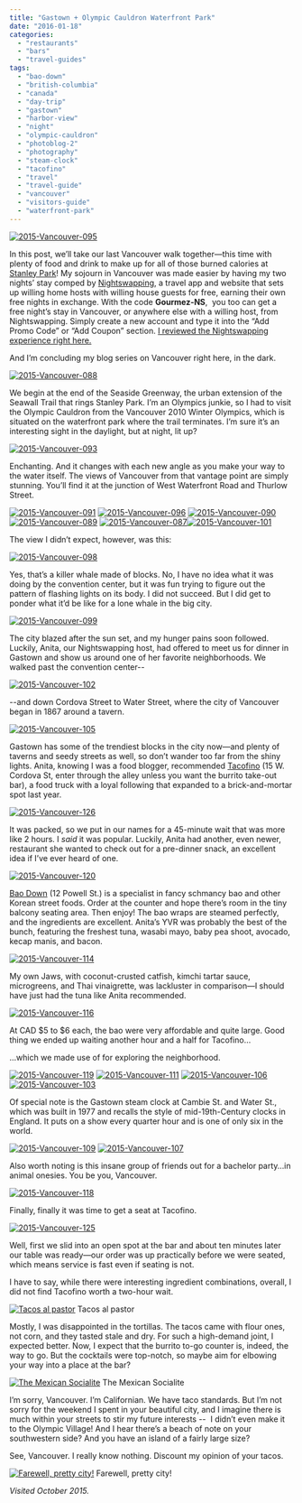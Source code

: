 ```yaml
---
title: "Gastown + Olympic Cauldron Waterfront Park"
date: "2016-01-18"
categories:
  - "restaurants"
  - "bars"
  - "travel-guides"
tags:
  - "bao-down"
  - "british-columbia"
  - "canada"
  - "day-trip"
  - "gastown"
  - "harbor-view"
  - "night"
  - "olympic-cauldron"
  - "photoblog-2"
  - "photography"
  - "steam-clock"
  - "tacofino"
  - "travel"
  - "travel-guide"
  - "vancouver"
  - "visitors-guide"
  - "waterfront-park"
---
```


[![2015-Vancouver-095](http://s3.amazonaws.com/thegourmez-wpmedia/2016/01/2015-Vancouver-095-1024x425.jpg)](http://s3.amazonaws.com/thegourmez-wpmedia/2016/01/2015-Vancouver-095.jpg)

In this post, we’ll take our last Vancouver walk together—this time with plenty of food and drink to make up for all of those burned calories at [Stanley Park](https://thegourmez.com/blog/2016/01/15/stanley-park/)! My sojourn in Vancouver was made easier by having my two nights’ stay comped by [Nightswapping](http://nightswapping.com), a travel app and website that sets up willing home hosts with willing house guests for free, earning their own free nights in exchange. With the code **Gourmez-NS**,  you too can get a free night’s stay in Vancouver, or anywhere else with a willing host, from Nightswapping. Simply create a new account and type it into the “Add Promo Code” or “Add Coupon” section. [I reviewed the Nightswapping experience right here.](https://thegourmez.com/blog/2015/12/07/product-review-nightswapping-a-new-travel-lodging-exchange-site/)

And I’m concluding my blog series on Vancouver right here, in the dark.

[![2015-Vancouver-088](http://s3.amazonaws.com/thegourmez-wpmedia/2016/01/2015-Vancouver-088-500x334.jpg)](http://s3.amazonaws.com/thegourmez-wpmedia/2016/01/2015-Vancouver-088.jpg)

We begin at the end of the Seaside Greenway, the urban extension of the Seawall Trail that rings Stanley Park. I’m an Olympics junkie, so I had to visit the Olympic Cauldron from the Vancouver 2010 Winter Olympics, which is situated on the waterfront park where the trail terminates. I’m sure it’s an interesting sight in the daylight, but at night, lit up?

[![2015-Vancouver-093](http://s3.amazonaws.com/thegourmez-wpmedia/2016/01/2015-Vancouver-093-351x500.jpg)](http://s3.amazonaws.com/thegourmez-wpmedia/2016/01/2015-Vancouver-093.jpg)

Enchanting. And it changes with each new angle as you make your way to the water itself. The views of Vancouver from that vantage point are simply stunning. You’ll find it at the junction of West Waterfront Road and Thurlow Street.

[![2015-Vancouver-091](http://s3.amazonaws.com/thegourmez-wpmedia/2016/01/2015-Vancouver-091-500x334.jpg)](http://s3.amazonaws.com/thegourmez-wpmedia/2016/01/2015-Vancouver-091.jpg) [![2015-Vancouver-096](http://s3.amazonaws.com/thegourmez-wpmedia/2016/01/2015-Vancouver-096-500x334.jpg)](http://s3.amazonaws.com/thegourmez-wpmedia/2016/01/2015-Vancouver-096.jpg) [![2015-Vancouver-090](http://s3.amazonaws.com/thegourmez-wpmedia/2016/01/2015-Vancouver-090-334x500.jpg)](http://s3.amazonaws.com/thegourmez-wpmedia/2016/01/2015-Vancouver-090.jpg) [![2015-Vancouver-089](http://s3.amazonaws.com/thegourmez-wpmedia/2016/01/2015-Vancouver-089-500x334.jpg)](http://s3.amazonaws.com/thegourmez-wpmedia/2016/01/2015-Vancouver-089.jpg) [![2015-Vancouver-087](http://s3.amazonaws.com/thegourmez-wpmedia/2016/01/2015-Vancouver-087-334x500.jpg)](http://s3.amazonaws.com/thegourmez-wpmedia/2016/01/2015-Vancouver-087.jpg)[![2015-Vancouver-101](http://s3.amazonaws.com/thegourmez-wpmedia/2016/01/2015-Vancouver-101-500x369.jpg)](http://s3.amazonaws.com/thegourmez-wpmedia/2016/01/2015-Vancouver-101.jpg)

The view I didn’t expect, however, was this:

[![2015-Vancouver-098](http://s3.amazonaws.com/thegourmez-wpmedia/2016/01/2015-Vancouver-098-334x500.jpg)](http://s3.amazonaws.com/thegourmez-wpmedia/2016/01/2015-Vancouver-098.jpg)

Yes, that’s a killer whale made of blocks. No, I have no idea what it was doing by the convention center, but it was fun trying to figure out the pattern of flashing lights on its body. I did not succeed. But I did get to ponder what it’d be like for a lone whale in the big city.

[![2015-Vancouver-099](http://s3.amazonaws.com/thegourmez-wpmedia/2016/01/2015-Vancouver-099-365x500.jpg)](http://s3.amazonaws.com/thegourmez-wpmedia/2016/01/2015-Vancouver-099.jpg)

The city blazed after the sun set, and my hunger pains soon followed. Luckily, Anita, our Nightswapping host, had offered to meet us for dinner in Gastown and show us around one of her favorite neighborhoods. We walked past the convention center--

[![2015-Vancouver-102](http://s3.amazonaws.com/thegourmez-wpmedia/2016/01/2015-Vancouver-102-334x500.jpg)](http://s3.amazonaws.com/thegourmez-wpmedia/2016/01/2015-Vancouver-102.jpg)

\--and down Cordova Street to Water Street, where the city of Vancouver began in 1867 around a tavern.

[![2015-Vancouver-105](http://s3.amazonaws.com/thegourmez-wpmedia/2016/01/2015-Vancouver-105-500x334.jpg)](http://s3.amazonaws.com/thegourmez-wpmedia/2016/01/2015-Vancouver-105.jpg)

Gastown has some of the trendiest blocks in the city now—and plenty of taverns and seedy streets as well, so don’t wander too far from the shiny lights. Anita, knowing I was a food blogger, recommended [Tacofino](http://tacofino.com/gastown-home) (15 W. Cordova St, enter through the alley unless you want the burrito take-out bar), a food truck with a loyal following that expanded to a brick-and-mortar spot last year.

[![2015-Vancouver-126](http://s3.amazonaws.com/thegourmez-wpmedia/2016/01/2015-Vancouver-126-334x500.jpg)](http://s3.amazonaws.com/thegourmez-wpmedia/2016/01/2015-Vancouver-126.jpg)

It was packed, so we put in our names for a 45-minute wait that was more like 2 hours. I _said_ it was popular. Luckily, Anita had another, even newer, restaurant she wanted to check out for a pre-dinner snack, an excellent idea if I’ve ever heard of one.

[![2015-Vancouver-120](http://s3.amazonaws.com/thegourmez-wpmedia/2016/01/2015-Vancouver-120-429x500.jpg)](http://s3.amazonaws.com/thegourmez-wpmedia/2016/01/2015-Vancouver-120.jpg)

[Bao Down](http://baodown.ninja/) (12 Powell St.) is a specialist in fancy schmancy bao and other Korean street foods. Order at the counter and hope there’s room in the tiny balcony seating area. Then enjoy! The bao wraps are steamed perfectly, and the ingredients are excellent. Anita’s YVR was probably the best of the bunch, featuring the freshest tuna, wasabi mayo, baby pea shoot, avocado, kecap manis, and bacon.

[![2015-Vancouver-114](http://s3.amazonaws.com/thegourmez-wpmedia/2016/01/2015-Vancouver-114-466x500.jpg)](http://s3.amazonaws.com/thegourmez-wpmedia/2016/01/2015-Vancouver-114.jpg)

My own Jaws, with coconut-crusted catfish, kimchi tartar sauce, microgreens, and Thai vinaigrette, was lackluster in comparison—I should have just had the tuna like Anita recommended.

[![2015-Vancouver-116](http://s3.amazonaws.com/thegourmez-wpmedia/2016/01/2015-Vancouver-116-500x354.jpg)](http://s3.amazonaws.com/thegourmez-wpmedia/2016/01/2015-Vancouver-116.jpg)

At CAD $5 to $6 each, the bao were very affordable and quite large. Good thing we ended up waiting another hour and a half for Tacofino…

…which we made use of for exploring the neighborhood.

[![2015-Vancouver-119](http://s3.amazonaws.com/thegourmez-wpmedia/2016/01/2015-Vancouver-119-500x334.jpg)](http://s3.amazonaws.com/thegourmez-wpmedia/2016/01/2015-Vancouver-119.jpg) [![2015-Vancouver-111](http://s3.amazonaws.com/thegourmez-wpmedia/2016/01/2015-Vancouver-111-500x386.jpg)](http://s3.amazonaws.com/thegourmez-wpmedia/2016/01/2015-Vancouver-111.jpg) [![2015-Vancouver-106](http://s3.amazonaws.com/thegourmez-wpmedia/2016/01/2015-Vancouver-106-500x334.jpg)](http://s3.amazonaws.com/thegourmez-wpmedia/2016/01/2015-Vancouver-106.jpg) [![2015-Vancouver-103](http://s3.amazonaws.com/thegourmez-wpmedia/2016/01/2015-Vancouver-103-334x500.jpg)](http://s3.amazonaws.com/thegourmez-wpmedia/2016/01/2015-Vancouver-103.jpg)

Of special note is the Gastown steam clock at Cambie St. and Water St., which was built in 1977 and recalls the style of mid-19th-Century clocks in England. It puts on a show every quarter hour and is one of only six in the world.

[![2015-Vancouver-109](http://s3.amazonaws.com/thegourmez-wpmedia/2016/01/2015-Vancouver-109-334x500.jpg)](http://s3.amazonaws.com/thegourmez-wpmedia/2016/01/2015-Vancouver-109.jpg) [![2015-Vancouver-107](http://s3.amazonaws.com/thegourmez-wpmedia/2016/01/2015-Vancouver-107-406x500.jpg)](http://s3.amazonaws.com/thegourmez-wpmedia/2016/01/2015-Vancouver-107.jpg)

Also worth noting is this insane group of friends out for a bachelor party…in animal onesies. You be you, Vancouver.

[![2015-Vancouver-118](http://s3.amazonaws.com/thegourmez-wpmedia/2016/01/2015-Vancouver-118-500x324.jpg)](http://s3.amazonaws.com/thegourmez-wpmedia/2016/01/2015-Vancouver-118.jpg)

Finally, finally it was time to get a seat at Tacofino.

[![2015-Vancouver-125](http://s3.amazonaws.com/thegourmez-wpmedia/2016/01/2015-Vancouver-125-500x334.jpg)](http://s3.amazonaws.com/thegourmez-wpmedia/2016/01/2015-Vancouver-125.jpg)

Well, first we slid into an open spot at the bar and about ten minutes later our table was ready—our order was up practically before we were seated, which means service is fast even if seating is not.

I have to say, while there were interesting ingredient combinations, overall, I did not find Tacofino worth a two-hour wait.




<div class="caption">

[![Tacos al pastor](http://s3.amazonaws.com/thegourmez-wpmedia/2016/01/2015-Vancouver-122-500x334.jpg)](http://s3.amazonaws.com/thegourmez-wpmedia/2016/01/2015-Vancouver-122.jpg) Tacos al pastor</div>


Mostly, I was disappointed in the tortillas. The tacos came with flour ones, not corn, and they tasted stale and dry. For such a high-demand joint, I expected better. Now, I expect that the burrito to-go counter is, indeed, the way to go. But the cocktails were top-notch, so maybe aim for elbowing your way into a place at the bar?




<div class="caption">

[![The Mexican Socialite](http://s3.amazonaws.com/thegourmez-wpmedia/2016/01/2015-Vancouver-124-383x500.jpg)](http://s3.amazonaws.com/thegourmez-wpmedia/2016/01/2015-Vancouver-124.jpg) The Mexican Socialite</div>


I’m sorry, Vancouver. I’m Californian. We have taco standards. But I’m not sorry for the weekend I spent in your beautiful city, and I imagine there is much within your streets to stir my future interests --  I didn’t even make it to the Olympic Village! And I hear there’s a beach of note on your southwestern side? And you have an island of a fairly large size?

See, Vancouver. I really know nothing. Discount my opinion of your tacos.




<div class="caption">

[![Farewell, pretty city!](http://s3.amazonaws.com/thegourmez-wpmedia/2016/01/2015-Vancouver-094-1024x295.jpg)](http://s3.amazonaws.com/thegourmez-wpmedia/2016/01/2015-Vancouver-094.jpg) Farewell, pretty city!</div>


_Visited October 2015._
